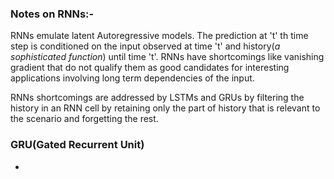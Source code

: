 ### Notes on RNNs:-  

RNNs emulate latent Autoregressive models. The prediction at 't' th time step is conditioned on the input observed at time 't' and history(*a sophisticated function*) until time 't'. RNNs have shortcomings like vanishing gradient that do not qualify them as good candidates for interesting applications involving long term dependencies of the input.  

RNNs shortcomings are addressed by LSTMs and GRUs by filtering the history in an RNN cell by retaining only the part of history that is relevant to the scenario and forgetting the rest.  

### GRU(Gated Recurrent Unit)  
* 
